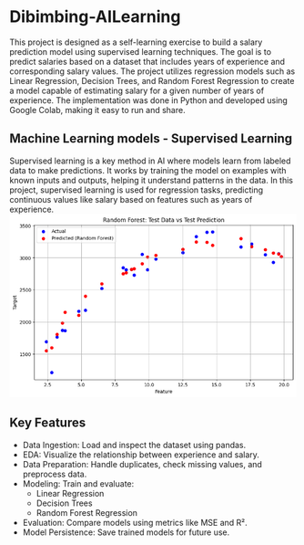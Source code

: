 # Dibimbing-AILearning
This project is designed as a self-learning exercise to build a salary prediction model using supervised learning techniques. The goal is to predict salaries based on a dataset that includes years of experience and corresponding salary values. The project utilizes regression models such as Linear Regression, Decision Trees, and Random Forest Regression to create a model capable of estimating salary for a given number of years of experience. The implementation was done in Python and developed using Google Colab, making it easy to run and share.
## Machine Learning models - Supervised Learning
Supervised learning is a key method in AI where models learn from labeled data to make predictions. It works by training the model on examples with known inputs and outputs, helping it understand patterns in the data. In this project, supervised learning is used for regression tasks, predicting continuous values like salary based on features such as years of experience.
![Random Forest Regressor](Images/RandomForest.png)
## Key Features
- Data Ingestion: Load and inspect the dataset using pandas.
- EDA: Visualize the relationship between experience and salary.
- Data Preparation: Handle duplicates, check missing values, and preprocess data.
- Modeling: Train and evaluate:
  - Linear Regression
  - Decision Trees
  - Random Forest Regression
- Evaluation: Compare models using metrics like MSE and R².
- Model Persistence: Save trained models for future use.






